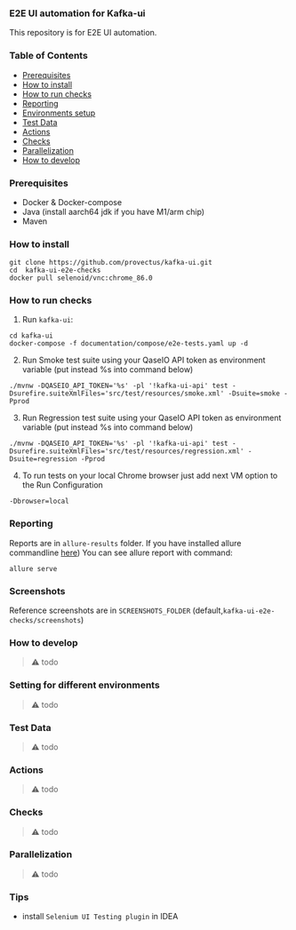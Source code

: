 ### E2E UI automation for Kafka-ui

This repository is for E2E UI automation.

### Table of Contents

- [Prerequisites](#prerequisites)
- [How to install](#how-to-install)
- [How to run checks](#how-to-run-checks)
- [Reporting](#reporting)
- [Environments setup](#environments-setup)
- [Test Data](#test-data)
- [Actions](#actions)
- [Checks](#checks)
- [Parallelization](#parallelization)
- [How to develop](#how-to-develop)

### Prerequisites

- Docker & Docker-compose
- Java (install aarch64 jdk if you have M1/arm chip)
- Maven

### How to install

```
git clone https://github.com/provectus/kafka-ui.git
cd  kafka-ui-e2e-checks
docker pull selenoid/vnc:chrome_86.0  
```

### How to run checks

1. Run `kafka-ui`:

```
cd kafka-ui
docker-compose -f documentation/compose/e2e-tests.yaml up -d
```

2. Run Smoke test suite using your QaseIO API token as environment variable (put instead %s into command below)

```
./mvnw -DQASEIO_API_TOKEN='%s' -pl '!kafka-ui-api' test -Dsurefire.suiteXmlFiles='src/test/resources/smoke.xml' -Dsuite=smoke -Pprod
```

3. Run Regression test suite using your QaseIO API token as environment variable (put instead %s into command below)

```
./mvnw -DQASEIO_API_TOKEN='%s' -pl '!kafka-ui-api' test -Dsurefire.suiteXmlFiles='src/test/resources/regression.xml' -Dsuite=regression -Pprod
```

4. To run tests on your local Chrome browser just add next VM option to the Run Configuration

```
-Dbrowser=local
```

### Reporting

Reports are in `allure-results` folder.
If you have installed allure commandline [here](https://www.npmjs.com/package/allure-commandline))
You can see allure report with command:

```
allure serve
```

### Screenshots

Reference screenshots are in `SCREENSHOTS_FOLDER`  (default,`kafka-ui-e2e-checks/screenshots`)

### How to develop

> ⚠️ todo

### Setting for different environments

> ⚠️ todo

### Test Data

> ⚠️ todo

### Actions

> ⚠️ todo

### Checks

> ⚠️ todo

### Parallelization

> ⚠️ todo

### Tips

- install `Selenium UI Testing plugin` in IDEA


